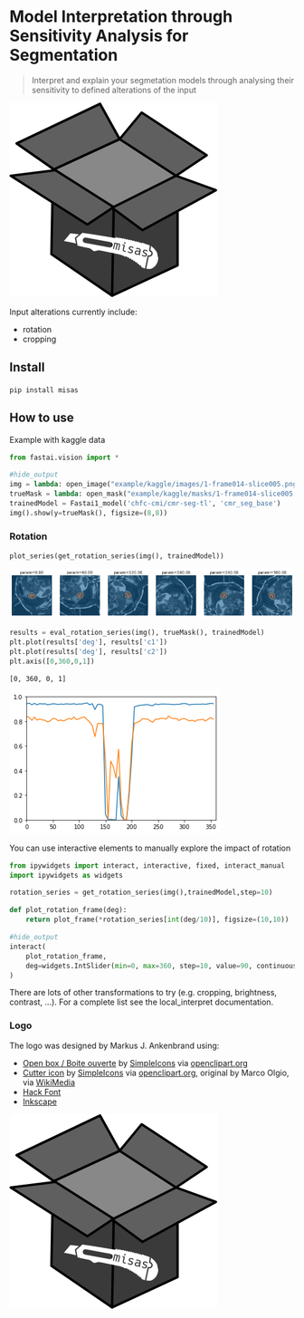 # Model Interpretation through Sensitivity Analysis for Segmentation
> Interpret and explain your segmetation models through analysing their sensitivity to defined alterations of the input


![](logo.svg)

Input alterations currently include:
 - rotation
 - cropping

## Install

`pip install misas`

## How to use

Example with kaggle data

```python
from fastai.vision import *
```

```python
#hide_output
img = lambda: open_image("example/kaggle/images/1-frame014-slice005.png")
trueMask = lambda: open_mask("example/kaggle/masks/1-frame014-slice005.png")
trainedModel = Fastai1_model('chfc-cmi/cmr-seg-tl', 'cmr_seg_base')
img().show(y=trueMask(), figsize=(8,8))
```

### Rotation

```python
plot_series(get_rotation_series(img(), trainedModel))
```


![png](docs/images/output_9_0.png)


```python
results = eval_rotation_series(img(), trueMask(), trainedModel)
plt.plot(results['deg'], results['c1'])
plt.plot(results['deg'], results['c2'])
plt.axis([0,360,0,1])
```




    [0, 360, 0, 1]




![png](docs/images/output_10_1.png)


You can use interactive elements to manually explore the impact of rotation

```python
from ipywidgets import interact, interactive, fixed, interact_manual
import ipywidgets as widgets
```

```python
rotation_series = get_rotation_series(img(),trainedModel,step=10)
```

```python
def plot_rotation_frame(deg):
    return plot_frame(*rotation_series[int(deg/10)], figsize=(10,10))
```

```python
#hide_output
interact(
    plot_rotation_frame,
    deg=widgets.IntSlider(min=0, max=360, step=10, value=90, continuous_update=False)
)
```

There are lots of other transformations to try (e.g. cropping, brightness, contrast, ...). For a complete list see the local_interpret documentation.

### Logo

The logo was designed by Markus J. Ankenbrand using:
 - [Open box / Boite ouverte](https://openclipart.org/detail/29155/open-box-boite-ouverte) by [SimpleIcons](https://openclipart.org/artist/SimpleIcons) via [openclipart.org](https://openclipart.org)
 - [Cutter icon](https://openclipart.org/detail/213227/cutter-icon) by [SimpleIcons](https://openclipart.org/artist/SimpleIcons) via [openclipart.org](https://openclipart.org), original by Marco Olgio, via [WikiMedia](commons.wikimedia.org/wiki/File:Utility_Knife_by_Marco_Olgio.svg)
 - [Hack Font](https://sourcefoundry.org/hack/)
 - [Inkscape](https://inkscape.org)
 
![](logo.svg)

